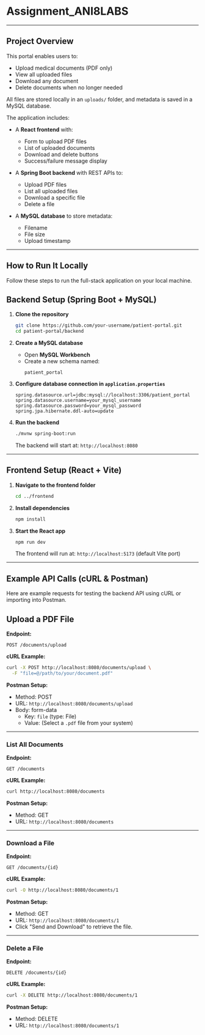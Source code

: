 # Assignment_ANI8LABS

---

## Project Overview

This portal enables users to:

-  Upload medical documents (PDF only)
-  View all uploaded files
-  Download any document
-  Delete documents when no longer needed

All files are stored locally in an `uploads/` folder, and metadata is saved in a MySQL database.

The application includes:

- A **React frontend** with:
  - Form to upload PDF files
  - List of uploaded documents
  - Download and delete buttons
  - Success/failure message display

- A **Spring Boot backend** with REST APIs to:
  - Upload PDF files
  - List all uploaded files
  - Download a specific file
  - Delete a file

- A **MySQL database** to store metadata:
  - Filename
  - File size
  - Upload timestamp

 ---
 
## How to Run It Locally

Follow these steps to run the full-stack application on your local machine.

## Backend Setup (Spring Boot + MySQL)

1. **Clone the repository**
   ```bash
   git clone https://github.com/your-username/patient-portal.git
   cd patient-portal/backend
   ```

2. **Create a MySQL database**
   - Open **MySQL Workbench**
   - Create a new schema named:
     ```
     patient_portal
     ```

3. **Configure database connection in `application.properties`**
   ```properties
   spring.datasource.url=jdbc:mysql://localhost:3306/patient_portal
   spring.datasource.username=your_mysql_username
   spring.datasource.password=your_mysql_password
   spring.jpa.hibernate.ddl-auto=update
   ```

4. **Run the backend**
   ```bash
   ./mvnw spring-boot:run
   ```
   The backend will start at: `http://localhost:8080`

---

## Frontend Setup (React + Vite)

1. **Navigate to the frontend folder**
   ```bash
   cd ../frontend
   ```

2. **Install dependencies**
   ```bash
   npm install
   ```

3. **Start the React app**
   ```bash
   npm run dev
   ```
   The frontend will run at: `http://localhost:5173` (default Vite port)

---

## Example API Calls (cURL & Postman)

Here are example requests for testing the backend API using cURL or importing into Postman.

## Upload a PDF File

**Endpoint:**  
```
POST /documents/upload
```

**cURL Example:**
```bash
curl -X POST http://localhost:8080/documents/upload \
  -F "file=@/path/to/your/document.pdf"
```

**Postman Setup:**
- Method: POST  
- URL: `http://localhost:8080/documents/upload`  
- Body: form-data  
  - Key: `file` (type: File)  
  - Value: (Select a `.pdf` file from your system)

---

### List All Documents

**Endpoint:**  
```
GET /documents
```

**cURL Example:**
```bash
curl http://localhost:8080/documents
```

**Postman Setup:**
- Method: GET  
- URL: `http://localhost:8080/documents`

---

### Download a File

**Endpoint:**  
```
GET /documents/{id}
```

**cURL Example:**
```bash
curl -O http://localhost:8080/documents/1
```

**Postman Setup:**
- Method: GET  
- URL: `http://localhost:8080/documents/1`  
- Click "Send and Download" to retrieve the file.

---

### Delete a File

**Endpoint:**  
```
DELETE /documents/{id}
```

**cURL Example:**
```bash
curl -X DELETE http://localhost:8080/documents/1
```

**Postman Setup:**
- Method: DELETE  
- URL: `http://localhost:8080/documents/1`

